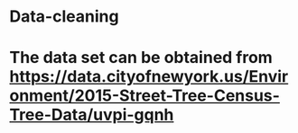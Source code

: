 # Data-cleaning
# The data set can be obtained from https://data.cityofnewyork.us/Environment/2015-Street-Tree-Census-Tree-Data/uvpi-gqnh
